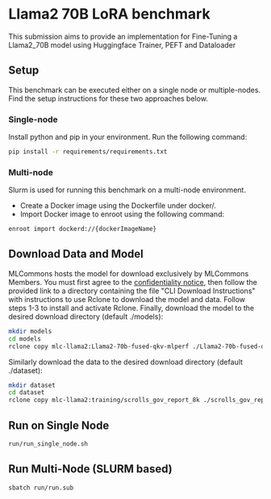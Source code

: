 # Llama2 70B LoRA benchmark

This submission aims to provide an implementation for Fine-Tuning a Llama2_70B model using Huggingface Trainer, PEFT and Dataloader

## Setup

This benchmark can be executed either on a single node or multiple-nodes. Find the setup instructions for these two approaches below.

### Single-node

Install python and pip in your environment. Run the following command:

```bash
pip install -r requirements/requirements.txt
```

### Multi-node

Slurm is used for running this benchmark on a multi-node environment.

- Create a Docker image using the Dockerfile under docker/.
- Import Docker image to enroot using the following command:

```bash
enroot import dockerd://{dockerImageName}
```

## Download Data and Model

MLCommons hosts the model for download exclusively by MLCommons Members.
You must first agree to the [confidentiality notice](https://docs.google.com/forms/d/e/1FAIpQLSc_8VIvRmXM3I8KQaYnKf7gy27Z63BBoI_I1u02f4lw6rBp3g/viewform), then follow the provided link to a directory containing the file "CLI Download Instructions" with instructions to use Rclone to download the model and data. Follow steps 1-3 to install and activate Rclone. Finally, download the model to the desired download directory (default ./models):

```bash
mkdir models
cd models
rclone copy mlc-llama2:Llama2-70b-fused-qkv-mlperf ./Llama2-70b-fused-qkv-mlperf -P
```

Similarly download the data to the desired download directory (default ./dataset):

```bash
mkdir dataset
cd dataset
rclone copy mlc-llama2:training/scrolls_gov_report_8k ./scrolls_gov_report_8k -P
```

## Run on Single Node

```bash
run/run_single_node.sh
```

## Run Multi-Node (SLURM based)

```bash
sbatch run/run.sub
```
